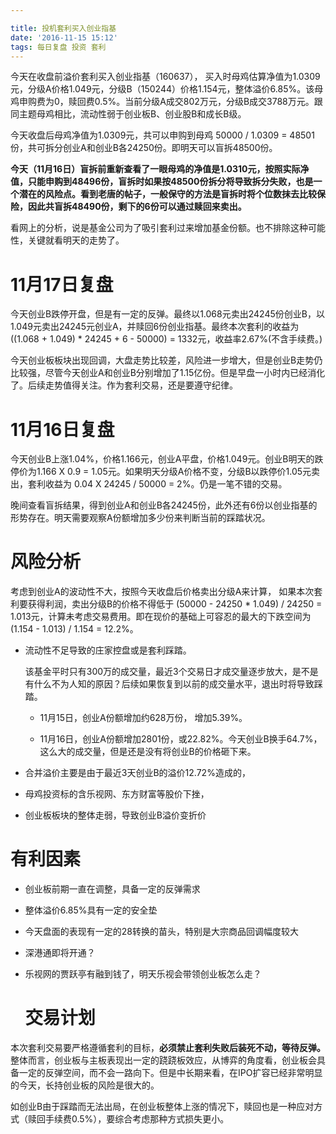 ```yaml
---

title: 投机套利买入创业指基
date: '2016-11-15 15:12'
tags: 每日复盘 投资 套利
---
```


今天在收盘前溢价套利买入创业指基（160637）， 买入时母鸡估算净值为1.0309元，分级A价格1.049元，分级B（150244）价格1.154元，整体溢价6.85%。该母鸡申购费为0，赎回费0.5%。当前分级A成交802万元，分级B成交3788万元。跟同主题母鸡相比，流动性弱于创业板B、创业股B和成长B级。

今天收盘后母鸡净值为1.0309元，共可以申购到母鸡 50000 / 1.0309 = 48501份，共可拆分创业A和创业B各24250份。即明天可以盲拆48500份。

**今天（11月16日）盲拆前重新查看了一眼母鸡的净值是1.0310元，按照实际净值，只能申购到48496份，盲拆时如果按48500份拆分将导致拆分失败，也是一个潜在的风险点。看到老唐的帖子，一般保守的方法是盲拆时将个位数抹去比较保险，因此共盲拆48490份，剩下的6份可以通过赎回来卖出。**

看网上的分析，说是基金公司为了吸引套利过来增加基金份额。也不排除这种可能性，关键就看明天的走势了。

# 11月17日复盘

今天创业B跌停开盘，但是有一定的反弹。最终以1.068元卖出24245份创业B，以1.049元卖出24245元创业A，并赎回6份创业指基。最终本次套利的收益为 ((1.068 + 1.049) * 24245 + 6 - 50000) = 1332元，收益率2.67%(不含手续费。)

今天创业板板块出现回调，大盘走势比较差，风险进一步增大，但是创业B走势仍比较强，尽管今天创业A和创业B分别增加了1.15亿份。但是早盘一小时内已经消化了。后续走势值得关注。作为套利交易，还是要遵守纪律。

# 11月16日复盘

今天创业B上涨1.04%，价格1.166元，创业A平盘，价格1.049元。创业B明天的跌停价为1.166 X 0.9 = 1.05元。如果明天分级A价格不变，分级B以跌停价1.05元卖出，套利收益为 0.04 X 24245 / 50000 = 2%。仍是一笔不错的交易。

晚间查看盲拆结果，得到创业A和创业B各24245份，此外还有6份以创业指基的形势存在。明天需要观察A份额增加多少份来判断当前的踩踏状况。

# 风险分析

考虑到创业A的波动性不大，按照今天收盘后价格卖出分级A来计算， 如果本次套利要获得利润，卖出分级B的价格不得低于 (50000 - 24250 * 1.049) / 24250 = 1.013元，计算未考虑交易费用。即在现价的基础上可容忍的最大的下跌空间为(1.154 - 1.013) / 1.154 = 12.2%。

- 流动性不足导致的庄家控盘或是套利踩踏。

  该基金平时只有300万的成交量，最近3个交易日才成交量逐步放大，是不是有什么不为人知的原因？后续如果恢复到以前的成交量水平，退出时将导致踩踏。

  - 11月15日，创业A份额增加约628万份， 增加5.39%。

  - 11月16日，创业A份额增加2801份，或22.82%。今天创业B换手64.7%，这么大的成交量，但是还是没有将创业B的价格砸下来。

- 合并溢价主要是由于最近3天创业B的溢价12.72%造成的，

- 母鸡投资标的含乐视网、东方财富等股价下挫，

- 创业板板块的整体走弱，导致创业B溢价变折价

# 有利因素

- 创业板前期一直在调整，具备一定的反弹需求

- 整体溢价6.85%具有一定的安全垫

- 今天盘面的表现有一定的28转换的苗头，特别是大宗商品回调幅度较大

- 深港通即将开通？

- 乐视网的贾跃亭有融到钱了，明天乐视会带领创业板怎么走？

  # 交易计划

本次套利交易要严格遵循套利的目标，**必须禁止套利失败后装死不动，等待反弹。** 整体而言，创业板与主板表现出一定的跷跷板效应，从博弈的角度看，创业板会具备一定的反弹空间，而不会一路向下。但是中长期来看，在IPO扩容已经非常明显的今天，长持创业板的风险是很大的。

如创业B由于踩踏而无法出局，在创业板整体上涨的情况下，赎回也是一种应对方式（赎回手续费0.5%），要综合考虑那种方式损失更小。
